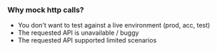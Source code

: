 ### Why mock http calls?

* You don't want to test against a live environment (prod, acc, test)
* The requested API is unavailable / buggy
* The requested API supported limited scenarios